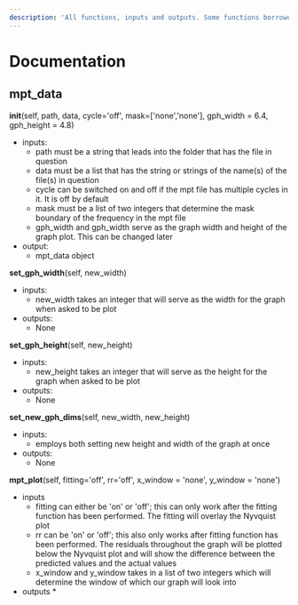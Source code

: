 ```yaml
---
description: 'All functions, inputs and outputs. Some functions borrowed from PyEIS'
---
```


# Documentation

## mpt\_data

**init**\(self, path, data, cycle='off', mask=\['none','none'\], gph\_width = 6.4, gph\_height = 4.8\)

* inputs: 
  * path must be a string that leads into the folder that has the file in question
  * data must be a list that has the string or strings of the name\(s\) of the file\(s\) in question
  * cycle can be switched on and off if the mpt file has multiple cycles in it. It is off by default
  * mask must be a list of two integers that determine the mask boundary of the frequency in the mpt file
  * gph\_width and gph\_width serve as the graph width and height of the graph plot. This can be changed later
* output:
  * mpt\_data object

**set\_gph\_width**\(self, new\_width\)

* inputs:
  * new\_width takes an integer that will serve as the width for the graph when asked to be plot
* outputs:
  * None

**set\_gph\_height**\(self, new\_height\)

* inputs:
  * new\_height takes an integer that will serve as the height for the graph when asked to be plot
* outputs:
  * None

**set\_new\_gph\_dims**\(self, new\_width,  new\_height\)

* inputs:
  * employs both setting new height and width of the graph at once
* outputs:
  * None

**mpt\_plot**\(self, fitting='off', rr='off', x\_window = 'none', y\_window = 'none'\)

* inputs
  * fitting can either be 'on' or 'off'; this can only work after the fitting function has been performed. The fitting will overlay the Nyvquist plot
  * rr can be 'on' or 'off'; this also only works after fitting function has been performed. The residuals throughout the graph will be plotted below the Nyvquist plot and will show the difference between the predicted values and the actual values
  * x\_window and y\_window takes in a list of two integers which will determine the window of which our graph will look into
* outputs
  * 



